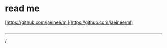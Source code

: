 # read me

[https://github.com/jaeinee/ml](https://github.com/jaeinee/ml)

```powershell

```

---

/

